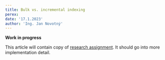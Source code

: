 ```yaml
---
title: Bulk vs. incremental indexing
perex:
date: '17.1.2023'
author: 'Ing. Jan Novotný'
---
```


**Work in progress**

This article will contain copy of [research assignment](/docs/research/en/assignment/index.md#entity-indexing).
It should go into more implementation detail.